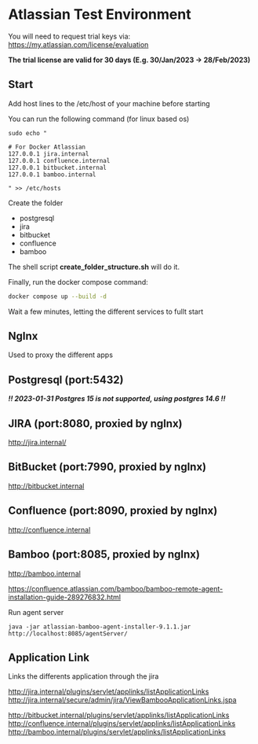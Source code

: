 # Atlassian Test Environment

You will need to request trial keys via: https://my.atlassian.com/license/evaluation

**The trial license are valid for 30 days (E.g. 30/Jan/2023 -> 28/Feb/2023)**

## Start 

Add host lines to the /etc/host of your machine before starting

You can run the following command (for linux based os)

```
sudo echo "

# For Docker Atlassian
127.0.0.1 jira.internal
127.0.0.1 confluence.internal
127.0.0.1 bitbucket.internal
127.0.0.1 bamboo.internal

" >> /etc/hosts
```

Create the folder
 - postgresql
 - jira
 - bitbucket
 - confluence
 - bamboo

The shell script **create_folder_structure.sh** will do it.

Finally, run the docker compose command:

```bash
docker compose up --build -d
```

Wait a few minutes, letting the different services to fullt start

## NgInx

Used to proxy the different apps

## Postgresql (port:5432)

***!! 2023-01-31 Postgres 15 is not supported, using postgres 14.6 !!***

## JIRA (port:8080, proxied by ngInx)

http://jira.internal/

## BitBucket (port:7990, proxied by ngInx)

http://bitbucket.internal

## Confluence (port:8090, proxied by ngInx)

http://confluence.internal

## Bamboo (port:8085, proxied by ngInx)

http://bamboo.internal

https://confluence.atlassian.com/bamboo/bamboo-remote-agent-installation-guide-289276832.html

Run agent server

```shell
java -jar atlassian-bamboo-agent-installer-9.1.1.jar http://localhost:8085/agentServer/
```

## Application Link

Links the differents application through the jira

http://jira.internal/plugins/servlet/applinks/listApplicationLinks
http://jira.internal/secure/admin/jira/ViewBambooApplicationLinks.jspa

http://bitbucket.internal/plugins/servlet/applinks/listApplicationLinks
http://confluence.internal/plugins/servlet/applinks/listApplicationLinks
http://bamboo.internal/plugins/servlet/applinks/listApplicationLinks